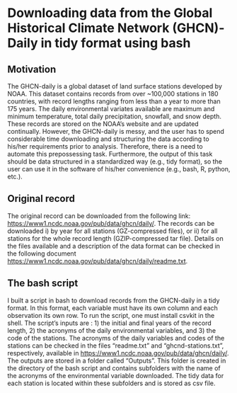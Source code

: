 # Downloading data from the Global Historical Climate Network (GHCN)-Daily in tidy format using bash

## Motivation

The GHCN-daily is a global dataset of land surface stations developed by NOAA. This dataset contains records from over ~100,000 stations in 180 countries, with record lengths ranging from less than a year to more than 175 years. The daily environmental variates available are maximum and minimum temperature, total daily precipitation, snowfall, and snow depth. These records are stored on the NOAA’s website and are updated continually. However, the GHCN-daily is messy, and the user has to spend considerable time downloading and structuring the data according to his/her requirements prior to analysis. Therefore, there is a need to automate this prepossessing task. Furthermore, the output of this task should be data structured in a standardized way (e.g., tidy format), so the user can use it in the software of his/her convenience (e.g., bash, R, python, etc.). 

## Original record

The original record can be downloaded from the following link: https://www1.ncdc.noaa.gov/pub/data/ghcn/daily/. The records can be downloaded  i) by year for all stations (GZ-compressed files), or ii) for all stations for the whole record length (GZIP-compressed tar file). Details on the files available and a description of the data format can be checked in the  following document   https://www1.ncdc.noaa.gov/pub/data/ghcn/daily/readme.txt.

## The bash script

I built a script in bash to download records from the GHCN-daily in a tidy format. In this format,  each variable must have its own column and each observation its own row. To run the script, one must install csvkit in the shell. The script’s inputs are : 1) the initial and final years of the record length, 2) the acronyms of the daily environmental variables, and 3) the code of the stations. The acronyms of the daily variables and codes of the stations can be checked in the files “readme.txt” and “ghcnd-stations.txt”, respectively, available in https://www1.ncdc.noaa.gov/pub/data/ghcn/daily/. The outputs are stored in a folder called “Outputs”. This folder is created in the directory of the bash script and contains subfolders with the name of the acronyms of the environmental variable downloaded. The tidy data for each station is located within these subfolders and is stored as csv file.



